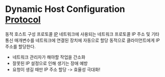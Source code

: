 # Dynamic Host Configuration [Protocol](Protocol.md)
동적 호스트 구성 프로토콜
[IP](IP.md) 네트워크에 사용되는 네트워크 프로토콜
IP 주소 및 기타 통신 매개변수를 네트워크에 연결된 장치에 자동으로 할당
동적으로 클라이언트에게 IP 주소를 할당한다.

- 네트워크 관리자가 해야할 작업을 간소화
- 잘못된 IP 설정으로 인해 생기는 장애 예방
- 요청이 생길 때만 IP 주소 할당 -> 효율성 극대화!
